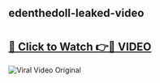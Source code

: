 ## edenthedoll-leaked-video 

# <h2><a href="http://freeplayer.one?title=edenthedoll-leaked-video&ref=21J">🔗 Click to Watch 👉🔴 VIDEO</a></h2>

<a href="http://freeplayer.one?title=edenthedoll-leaked-video&ref=21J" rel="nofollow" data-target="animated-image.originalLink"><img src="https://i.ibb.co.com/xMMVF88/686577567.gif" alt="Viral Video Original" style="max-width: 100%; display: inline-block;" data-target="animated-image.originalImage"></a>

